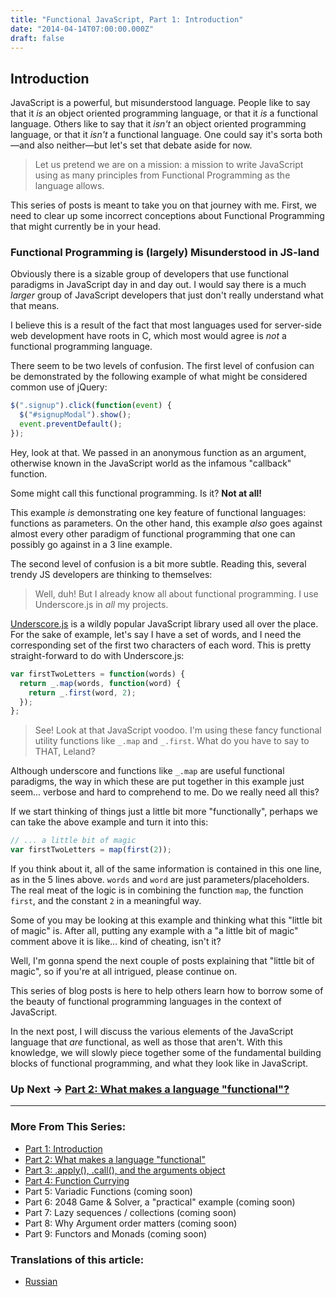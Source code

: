 ```yaml
---
title: "Functional JavaScript, Part 1: Introduction"
date: "2014-04-14T07:00:00.000Z"
draft: false
---
```


## Introduction

JavaScript is a powerful, but misunderstood language. People like to say that it _is_ an object oriented programming language, or that it _is_ a functional language. Others like to say that it _isn't_ an object oriented programming language, or that it _isn't_ a functional language. One could say it's sorta both&mdash;and also neither&mdash;but let's set that debate aside for now.

> Let us pretend we are on a mission: a mission to write JavaScript using as many principles from Functional Programming as the language allows.

This series of posts is meant to take you on that journey with me. First, we need to clear up some incorrect conceptions about Functional Programming that might currently be in your head.

### Functional Programming is (largely) Misunderstood in JS-land

Obviously there is a sizable group of developers that use functional paradigms in JavaScript day in and day out. I would say there is a much _larger_ group of JavaScript developers that just don't really understand what that means.

I believe this is a result of the fact that most languages used for server-side web development have roots in C, which most would agree is _not_ a functional programming language.

There seem to be two levels of confusion. The first level of confusion can be demonstrated by the following example of what might be considered common use of jQuery:

```js
$(".signup").click(function(event) {
  $("#signupModal").show();
  event.preventDefault();
});
```

Hey, look at that. We passed in an anonymous function as an argument, otherwise known in the JavaScript world as the infamous "callback" function.

Some might call this functional programming. Is it? **Not at all!**

This example _is_ demonstrating one key feature of functional languages: functions as parameters. On the other hand, this example _also_ goes against almost every other paradigm of functional programming that one can possibly go against in a 3 line example.

The second level of confusion is a bit more subtle. Reading this, several trendy JS developers are thinking to themselves:

> Well, duh! But I already know all about functional programming. I use Underscore.js in _all_ my projects.

[Underscore.js][1] is a wildly popular JavaScript library used all over the place. For the sake of example, let's say I have a set of words, and I need the corresponding set of the first two characters of each word. This is pretty straight-forward to do with Underscore.js:

```js
var firstTwoLetters = function(words) {
  return _.map(words, function(word) {
    return _.first(word, 2);
  });
};
```

> See! Look at that JavaScript voodoo. I'm using these fancy functional utility functions like `_.map` and `_.first`. What do you have to say to THAT, Leland?

Although underscore and functions like `_.map` are useful functional paradigms, the way in which these are put together in this example just seem... verbose and hard to comprehend to me. Do we really need all this?

If we start thinking of things just a little bit more "functionally", perhaps we can take the above example and turn it into this:

```js
// ... a little bit of magic
var firstTwoLetters = map(first(2));
```

If you think about it, all of the same information is contained in this one line, as in the 5 lines above. `words` and `word` are just parameters/placeholders. The real meat of the logic is in combining the function `map`, the function `first`, and the constant `2` in a meaningful way.

Some of you may be looking at this example and thinking what this "little bit of magic" is. After all, putting any example with a "a little bit of magic" comment above it is like... kind of cheating, isn't it?

Well, I'm gonna spend the next couple of posts explaining that "little bit of magic", so if you're at all intrigued, please continue on.

This series of blog posts is here to help others learn how to borrow some of the beauty of functional programming languages in the context of JavaScript.

In the next post, I will discuss the various elements of the JavaScript language that _are_ functional, as well as those that aren't. With this knowledge, we will slowly piece together some of the fundamental building blocks of functional programming, and what they look like in JavaScript.

### Up Next -> [Part 2: What makes a language "functional"?](/functional-javascript-part-2-what-makes-a-language-functional/)

---

### More From This Series:

- [Part 1: Introduction](/functional-javascript-part-1-introduction/)
- [Part 2: What makes a language "functional"](/functional-javascript-part-2-what-makes-a-language-functional/)
- [Part 3: .apply(), .call(), and the arguments object](/functional-javascript-part-3-apply-call-and-the-arguments-object/)
- [Part 4: Function Currying](/functional-javascript-part-4-function-currying/)
- Part 5: Variadic Functions (coming soon)
- Part 6: 2048 Game & Solver, a "practical" example (coming soon)
- Part 7: Lazy sequences / collections (coming soon)
- Part 8: Why Argument order matters (coming soon)
- Part 9: Functors and Monads (coming soon)

### Translations of this article:

- [Russian][4]

[1]: http://underscorejs.org/
[4]: http://habrahabr.ru/post/229893/
